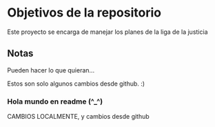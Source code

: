 # Objetivos de la repositorio

Este proyecto se encarga de manejar los planes de la liga de la justicia


## Notas
Pueden hacer lo que quieran...

Estos son solo algunos cambios desde github. :)

### Hola mundo en readme (^_^)


CAMBIOS LOCALMENTE, y cambios desde github
